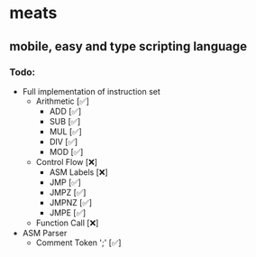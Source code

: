 # meats
## mobile, easy and type scripting language

### Todo:

- Full implementation of instruction set
	- Arithmetic [✅]
		- ADD [✅]
		- SUB [✅]
		- MUL [✅]
		- DIV [✅]
		- MOD [✅]
	- Control Flow [❌]
		- ASM Labels [❌]
		- JMP [✅]
		- JMPZ [✅]
		- JMPNZ [✅]
		- JMPE [✅]
	- Function Call [❌]
- ASM Parser
	- Comment Token ';' [✅]
